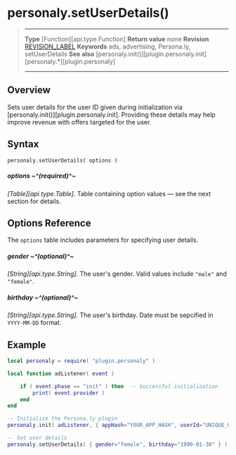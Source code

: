 # personaly.setUserDetails()

> --------------------- ------------------------------------------------------------------------------------------
> __Type__              [Function][api.type.Function]
> __Return value__      none
> __Revision__          [REVISION_LABEL](REVISION_URL)
> __Keywords__          ads, advertising, Persona.ly, setUserDetails
> __See also__          [personaly.init()][plugin.personaly.init]
>						[personaly.*][plugin.personaly]
> --------------------- ------------------------------------------------------------------------------------------


## Overview

Sets user details for the user&nbsp;ID given during initialization via [personaly.init()][plugin.personaly.init]. Providing these details may help improve revenue with offers targeted for the user.

## Syntax

	personaly.setUserDetails( options )

##### options ~^(required)^~
_[Table][api.type.Table]._ Table containing option values &mdash; see the next section for details.


## Options Reference

The `options` table includes parameters for specifying user details.

##### gender ~^(optional)^~
_[String][api.type.String]._ The user's gender. Valid values include `"male"` and `"female"`.

##### birthday ~^(optional)^~
_[String][api.type.String]._ The user's birthday. Date must be sepcified in <nobr>`YYYY-MM-DD`</nobr> format.


## Example

``````lua
local personaly = require( "plugin.personaly" )

local function adListener( event )

	if ( event.phase == "init" ) then  -- Successful initialization
		print( event.provider )
	end
end

-- Initialize the Persona.ly plugin
personaly.init( adListener, { appHash="YOUR_APP_HASH", userId="UNIQUE_USER_ID" } )

-- Set user details
personaly.setUserDetails( { gender="female", birthday="1990-01-30" } )
``````
